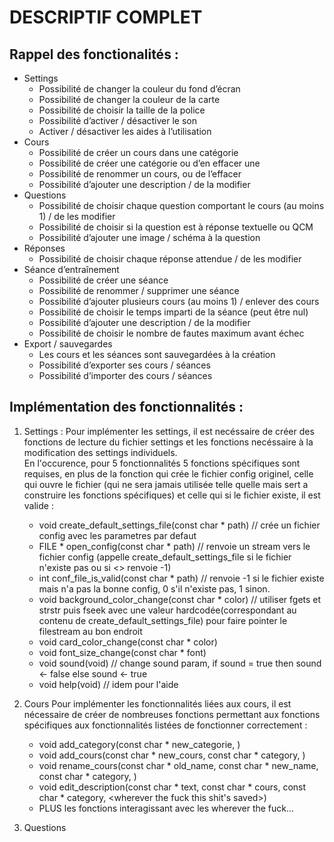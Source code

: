 # DESCRIPTIF COMPLET

## Rappel des fonctionalités :

  * Settings
    * Possibilité de changer la couleur du fond d’écran  
    * Possibilité de changer la couleur de la carte  
    * Possibilité de choisir la taille de la police  
    * Possibilité d’activer / désactiver le son  
    * Activer / désactiver les aides à l’utilisation  
  * Cours
    * Possibilité de créer un cours dans une catégorie  
    * Possibilité de créer une catégorie ou d’en effacer une  
    * Possibilité de renommer un cours, ou de l’effacer  
    * Possibilité d’ajouter une description / de la modifier  
  * Questions
    * Possibilité de choisir chaque question comportant le cours (au moins 1) / de les modifier  
    * Possibilité de choisir si la question est à réponse textuelle ou QCM  
    * Possibilité d’ajouter une image / schéma à la question  
  * Réponses
    * Possibilité de choisir chaque réponse attendue / de les modifier  
  * Séance d’entraînement
    * Possibilité de créer une séance  
    * Possibilité de renommer / supprimer une séance  
    * Possibilité d’ajouter plusieurs cours (au moins 1) / enlever des cours  
    * Possibilité de choisir le temps imparti de la séance (peut être nul)  
    * Possibilité d’ajouter une description / de la modifier  
    * Possibilité de choisir le nombre de fautes maximum avant échec  
  * Export / sauvegardes
    * Les cours et les séances sont sauvegardées à la création  
    * Possibilité d’exporter ses cours / séances  
    * Possibilité d’importer des cours / séances  


## Implémentation des fonctionnalités :

1. Settings :
   Pour implémenter les settings, il est necéssaire de créer des fonctions de lecture du fichier settings et les fonctions necéssaire à la modification des settings individuels.  
   En l'occurence, pour 5 fonctionnalités 5 fonctions spécifiques sont requises, en plus de la fonction qui crée le fichier config originel, celle qui ouvre le fichier (qui ne sera jamais utilisée telle quelle mais sert a construire les fonctions spécifiques) et celle qui si le fichier existe, il est valide :
   
   * void create_default_settings_file(const char * path) // crée un fichier config avec les parametres par defaut
   * FILE * open_config(const char * path) // renvoie un stream vers le fichier config (appelle create_default_settings_file si le fichier n'existe pas ou si <> renvoie -1)
   * int conf_file_is_valid(const char * path) // renvoie -1 si le fichier existe mais n'a pas la bonne config, 0 s'il n'existe pas, 1 sinon.
   * void background_color_change(const char * color) // utiliser fgets et strstr puis fseek avec une valeur hardcodée(correspondant au contenu de create_default_settings_file) pour faire pointer le filestream au bon endroit
   * void card_color_change(const char * color)
   * void font_size_change(const char * font)
   * void sound(void) // change sound param, if sound = true then sound <- false else sound <- true
   * void help(void) // idem pour l'aide

2. Cours
   Pour implémenter les fonctionnalités liées aux cours, il est nécessaire de créer de nombreuses fonctions permettant aux fonctions spécifiques aux fonctionnalités listées de fonctionner correctement : 

   * void add_category(const char * new_categorie, <wherever the fuck this shit is saved>)
   * void add_cours(const char * new_cours, const char * category, <wherever the fuck this shit is saved>)
   * void rename_cours(const char * old_name, const char * new_name, const char * category, <wherever the fuck this shit is saved>)
   * void edit_description(const char * text, const char * cours, const char * category, <wherever the fuck this shit's saved>)
   * PLUS les fonctions interagissant avec les wherever the fuck...

3. Questions
   